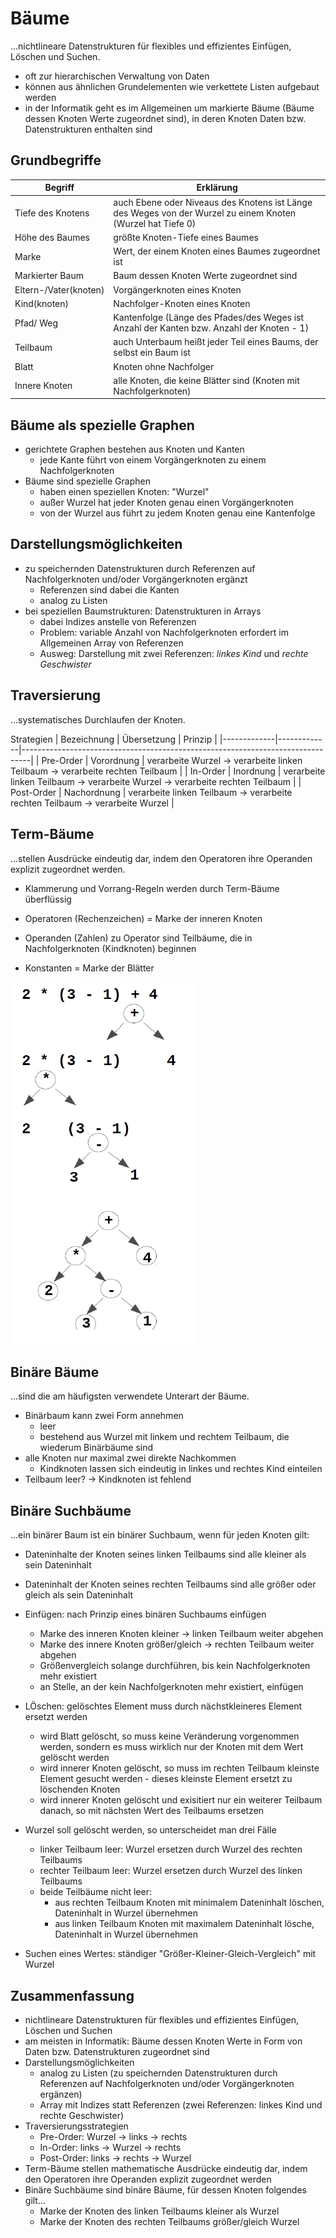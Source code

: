 # Bäume

...nichtlineare Datenstrukturen für flexibles und effizientes Einfügen, Löschen und Suchen.

- oft zur hierarchischen Verwaltung von Daten
- können aus ähnlichen Grundelementen wie verkettete Listen aufgebaut werden
- in der Informatik geht es im Allgemeinen um markierte Bäume (Bäume dessen Knoten Werte zugeordnet sind), in deren Knoten Daten bzw. Datenstrukturen enthalten sind

## Grundbegriffe

| Begriff                      | Erklärung                                                                                                   |
|------------------------------|-------------------------------------------------------------------------------------------------------------|
| Tiefe des Knotens            | auch Ebene oder Niveaus des Knotens ist Länge des Weges von der Wurzel zu einem Knoten (Wurzel hat Tiefe 0) |
| Höhe des Baumes              | größte Knoten-Tiefe eines Baumes                                                                            |
| Marke                        | Wert, der einem Knoten eines Baumes zugeordnet ist                                                          |
| Markierter Baum              | Baum dessen Knoten Werte zugeordnet sind                                                                    |
| Eltern-/Vater(knoten)        | Vorgängerknoten eines Knoten                                                                                |
| Kind(knoten)                 | Nachfolger-Knoten eines Knoten                                                                              |
| Pfad/ Weg                    | Kantenfolge (Länge des Pfades/des Weges ist Anzahl der Kanten bzw. Anzahl der Knoten - 1)                   |
| Teilbaum                     | auch Unterbaum heißt jeder Teil eines Baums, der selbst ein Baum ist                                        |
| Blatt                        | Knoten ohne Nachfolger                                                                                      |
| Innere Knoten                | alle Knoten, die keine Blätter sind (Knoten mit Nachfolgerknoten)                                           |

## Bäume als spezielle Graphen

- gerichtete Graphen bestehen aus Knoten und Kanten
  - jede Kante führt von einem Vorgängerknoten zu einem Nachfolgerknoten
- Bäume sind spezielle Graphen
  - haben einen speziellen Knoten: "Wurzel"
  - außer Wurzel hat jeder Knoten genau einen Vorgängerknoten
  - von der Wurzel aus führt zu jedem Knoten genau eine Kantenfolge

## Darstellungsmöglichkeiten

- zu speichernden Datenstrukturen durch Referenzen auf Nachfolgerknoten und/oder Vorgängerknoten ergänzt
  - Referenzen sind dabei die Kanten
  - analog zu Listen
- bei speziellen Baumstrukturen: Datenstrukturen in Arrays
  - dabei Indizes anstelle von Referenzen
  - Problem: variable Anzahl von Nachfolgerknoten erfordert im Allgemeinen Array von Referenzen
  - Ausweg: Darstellung mit zwei Referenzen: _linkes Kind_ und _rechte Geschwister_

## Traversierung

...systematisches Durchlaufen der Knoten.

Strategien
| Bezeichnung | Übersetzung | Prinzip                                                                        |
|-------------|-------------|--------------------------------------------------------------------------------|
| Pre-Order   | Vorordnung  | verarbeite Wurzel -> verarbeite linken Teilbaum -> verarbeite rechten Teilbaum |
| In-Order    | Inordnung   | verarbeite linken Teilbaum -> verarbeite Wurzel -> verarbeite rechten Teilbaum |
| Post-Order  | Nachordnung | verarbeite linken Teilbaum -> verarbeite rechten Teilbaum -> verarbeite Wurzel |

## Term-Bäume

...stellen Ausdrücke eindeutig dar, indem den Operatoren ihre Operanden explizit zugeordnet werden.

- Klammerung und Vorrang-Regeln werden durch Term-Bäume überflüssig

- Operatoren (Rechenzeichen) = Marke der inneren Knoten
- Operanden (Zahlen) zu Operator sind Teilbäume, die in Nachfolgerknoten (Kindknoten) beginnen
- Konstanten = Marke der Blätter

![Beispiel Term-Baum](termbaum.PNG)

## Binäre Bäume

...sind die am häufigsten verwendete Unterart der Bäume.

- Binärbaum kann zwei Form annehmen
  - leer
  - bestehend aus Wurzel mit linkem und rechtem Teilbaum, die wiederum Binärbäume sind
- alle Knoten nur maximal zwei direkte Nachkommen
  - Kindknoten lassen sich eindeutig in linkes und rechtes Kind einteilen
- Teilbaum leer? -> Kindknoten ist fehlend

## Binäre Suchbäume

...ein binärer Baum ist ein binärer Suchbaum, wenn für jeden Knoten gilt:

- Dateninhalte der Knoten seines linken Teilbaums sind alle kleiner als sein Dateninhalt
- Dateninhalt der Knoten seines rechten Teilbaums sind alle größer  oder gleich als sein Dateninhalt

- Einfügen: nach Prinzip eines binären Suchbaums einfügen
  - Marke des inneren Knoten kleiner -> linken Teilbaum weiter abgehen
  - Marke des innere Knoten größer/gleich -> rechten Teilbaum weiter abgehen
  - Größenvergleich solange durchführen, bis kein Nachfolgerknoten mehr existiert
  - an Stelle, an der kein Nachfolgerknoten mehr existiert, einfügen
- LÖschen: gelöschtes Element muss durch nächstkleineres Element ersetzt werden
  - wird Blatt gelöscht, so muss keine Veränderung vorgenommen werden, sondern es muss wirklich nur der Knoten mit dem Wert gelöscht werden
  - wird innerer Knoten gelöscht, so muss im rechten Teilbaum kleinste Element gesucht werden - dieses kleinste Element ersetzt zu löschenden Knoten
  - wird innerer Knoten gelöscht und exisitiert nur ein weiterer Teilbaum danach, so mit nächsten Wert des Teilbaums ersetzen
- Wurzel soll gelöscht werden, so unterscheidet man drei Fälle
  - linker Teilbaum leer: Wurzel ersetzen durch Wurzel des rechten Teilbaums
  - rechter Teilbaum leer: Wurzel ersetzen durch Wurzel des linken Teilbaums
  - beide Teilbäume nicht leer:
    - aus rechten Teilbaum Knoten mit minimalem Dateninhalt löschen, Dateninhalt in Wurzel übernehmen
    - aus linken Teilbaum Knoten mit maximalem Dateninhalt lösche, Dateninhalt in Wurzel übernehmen
- Suchen eines Wertes: ständiger "Größer-Kleiner-Gleich-Vergleich" mit Wurzel

## Zusammenfassung

- nichtlineare Datenstrukturen für flexibles und effizientes Einfügen, Löschen und Suchen
- am meisten in Informatik: Bäume dessen Knoten Werte in Form von Daten bzw. Datenstrukturen zugeordnet sind
- Darstellungsmöglichkeiten
  - analog zu Listen (zu speichernden Datenstrukturen durch Referenzen auf Nachfolgerknoten und/oder Vorgängerknoten ergänzen)
  - Array mit Indizes statt Referenzen (zwei Referenzen: linkes Kind und rechte Geschwister)
- Traversierungsstrategien
  - Pre-Order: Wurzel -> links -> rechts
  - In-Order: links -> Wurzel -> rechts
  - Post-Order: links -> rechts -> Wurzel
- Term-Bäume stellen mathematische Ausdrücke eindeutig dar, indem den Operatoren ihre Operanden explizit zugeordnet werden
- Binäre Suchbäume sind binäre Bäume, für dessen Knoten folgendes gilt...
  - Marke der Knoten des linken Teilbaums kleiner als Wurzel
  - Marke der Knoten des rechten Teilbaums größer/gleich Wurzel
